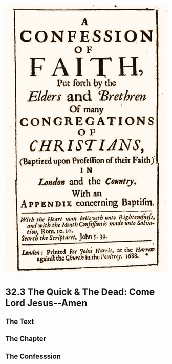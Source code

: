 <img class="intro-right" src="art-1689.png">

# 32.3 The Quick & The Dead: Come Lord Jesus--Amen

## The Text

## The Chapter

## The Confesssion

